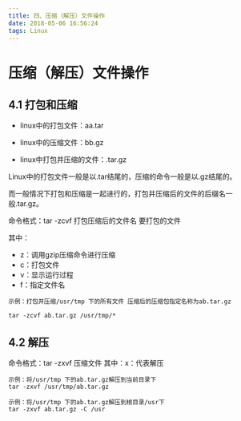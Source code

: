 ```yaml
---
title: 四、压缩（解压）文件操作
date: 2018-05-06 16:56:24
tags: Linux
---
```

# 压缩（解压）文件操作
## 4.1 打包和压缩

* linux中的打包文件：aa.tar
 
* linux中的压缩文件：bb.gz 

* linux中打包并压缩的文件：.tar.gz

Linux中的打包文件一般是以.tar结尾的，压缩的命令一般是以.gz结尾的。

而一般情况下打包和压缩是一起进行的，打包并压缩后的文件的后缀名一般.tar.gz。

命令格式：tar -zcvf 打包压缩后的文件名 要打包的文件

其中：
- z：调用gzip压缩命令进行压缩
- c：打包文件
- v：显示运行过程
- f：指定文件名


```
示例：打包并压缩/usr/tmp 下的所有文件 压缩后的压缩包指定名称为ab.tar.gz

tar -zcvf ab.tar.gz /usr/tmp/*
```

## 4.2 解压
命令格式：tar -zxvf 压缩文件
其中：x：代表解压

```
示例：将/usr/tmp 下的ab.tar.gz解压到当前目录下
tar -zxvf /usr/tmp/ab.tar.gz

示例：将/usr/tmp 下的ab.tar.gz解压到根目录/usr下
tar -zxvf ab.tar.gz -C /usr
```
